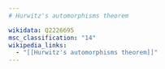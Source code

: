 ```yaml
---
# Hurwitz's automorphisms theorem

wikidata: Q2226695
msc_classification: "14"
wikipedia_links:
  - "[[Hurwitz's automorphisms theorem]]"
---
```

